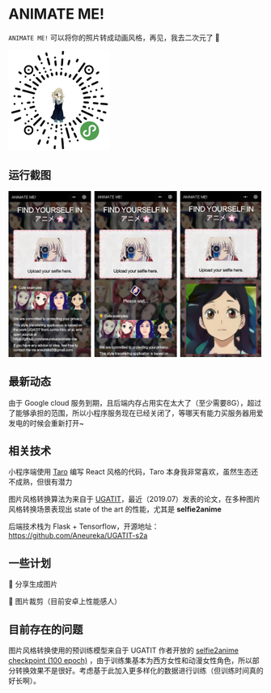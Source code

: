 # ANIMATE ME!

`ANIMATE ME!` 可以将你的照片转成动画风格，再见，我去二次元了 🤣

<img src="assets/appcode.jpg" width="200px" />

## 运行截图

<img src="assets/screenshot.png" width="500px" />



## 最新动态

由于 Google cloud 服务到期，且后端内存占用实在太大了（至少需要8G），超过了能够承担的范围，所以小程序服务现在已经关闭了，等哪天有能力买服务器用爱发电的时候会重新打开~



## 相关技术

小程序端使用 [Taro](http://taro-ui.aotu.io/) 编写 React 风格的代码，Taro 本身我非常喜欢，虽然生态还不成熟，但很有潜力

图片风格转换算法为来自于 [UGATIT](https://arxiv.org/abs/1907.10830)，最近（2019.07）发表的论文，在多种图片风格转换场景表现出 state of the art 的性能，尤其是 **selfie2anime**

后端技术栈为 Flask + Tensorflow，开源地址：https://github.com/Aneureka/UGATIT-s2a



## 一些计划

🙋 分享生成图片

🙋 图片裁剪（目前安卓上性能感人）



## 目前存在的问题

图片风格转换使用的预训练模型来自于 UGATIT 作者开放的 [selfie2anime checkpoint (100 epoch)](https://drive.google.com/file/d/19xQK2onIy-3S5W5K-XIh85pAg_RNvBVf/view?usp=sharing) ，由于训练集基本为西方女性和动漫女性角色，所以部分转换效果不是很好。考虑基于此加入更多样化的数据进行训练（但训练时间真的好长啊）。

